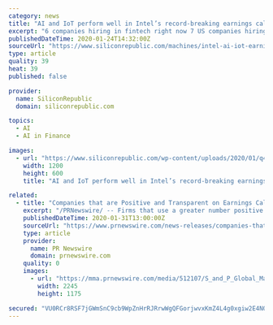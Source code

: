 ```yaml
---
category: news
title: "AI and IoT perform well in Intel’s record-breaking earnings call"
excerpt: "6 companies hiring in fintech right now 7 US companies hiring in Ireland right now 7 of the coolest science jobs in the world Thinking about a career in marketing? An analytical mind is helpful Intel’s recent acquisition of Habana Labs has strenghtened its AI portfolio for the data centre. The company saw its data-centric business grow ..."
publishedDateTime: 2020-01-24T14:32:00Z
sourceUrl: "https://www.siliconrepublic.com/machines/intel-ai-iot-earnings-q4-2019"
type: article
quality: 39
heat: 39
published: false

provider:
  name: SiliconRepublic
  domain: siliconrepublic.com

topics:
  - AI
  - AI in Finance

images:
  - url: "https://www.siliconrepublic.com/wp-content/uploads/2020/01/q4-2019-earnings-graphic-1200x600.png"
    width: 1200
    height: 600
    title: "AI and IoT perform well in Intel’s record-breaking earnings call"

related:
  - title: "Companies that are Positive and Transparent on Earnings Calls Tend to Outperform their Peers, According to New S&P Global Market Intelligence Analysis"
    excerpt: "/PRNewswire/ -- Firms that use a greater number positive words to describe their financials during an earnings call tend to outperform their peers' stock"
    publishedDateTime: 2020-01-31T13:00:00Z
    sourceUrl: "https://www.prnewswire.com/news-releases/companies-that-are-positive-and-transparent-on-earnings-calls-tend-to-outperform-their-peers-according-to-new-sp-global-market-intelligence-analysis-300996667.html"
    type: article
    provider:
      name: PR Newswire
      domain: prnewswire.com
    quality: 0
    images:
      - url: "https://mma.prnewswire.com/media/512107/S_and_P_Global_Market_Intelligence_Logo.jpg?p=facebook"
        width: 2245
        height: 1175

secured: "VU0RCr8RSF7jGWmSnC9cb9WpZnHrRJRrwWgQFGorjwvxKmZ4L4g0xgiw2E4NOLDNT1ifCFd+wBEzrY2SpQ0xwJhY4ZbVNiuXthFYnCdpabKrOrUPCsONbgz8cIICCRgwffF52ka0gBRtgtOePtE5xhny+i92qWQDOdIans9lGNtQC3CFIUgm5AeS+VyddjUKKfad+DLdnJgGS2pmOPyVXi8jZTlUo3s5R/H9TS5ggMZ/zNO8ioBiJtVqtUqWz8bUb2DQ28kqwf7dYvjQ42dQD6e54lAPUYmoVmm7uY/K4x16BMqZz+NeSop1wrjhNU/TbyB9+ZFho6Os7C5CY26ZZOQC4fq6AS6NYNaDZsXuMPKGxMxLd2GpnXefpUUWsLfhWiio31APQtadjX/PVjDtECgw/bFbQY/lspxQRM+I0uxKTuhUx+1WN1eGxjlcYw2DXdw93K17MbINXYmcUyeQ/Ifn3xyOW7K5WQOaV+eN5E4=;aKeKfNZQsKwEvUFozY1jpA=="
---
```


